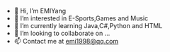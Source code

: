 - 👋 Hi, I’m EMIYang
- 👀 I’m interested in E-Sports,Games and Music
- 🌱 I’m currently learning Java,C#,Python and HTML
- 💞️ I’m looking to collaborate on ...
- 📫 Contact me at emi1998@qq.com

<!---
EMIYang10627/EMIYang10627 is a ✨ special ✨ repository because its `README.md` (this file) appears on your GitHub profile.
You can click the Preview link to take a look at your changes.
--->

